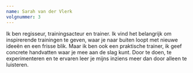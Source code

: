 ```yaml
---
name: Sarah van der Vlerk
volgnummer: 3
--- 
```


Ik ben regisseur, trainingsacteur en trainer. Ik vind het belangrijk om inspirerende trainingen te geven, waar je naar buiten loopt met nieuwe ideeën en een frisse blik. Maar ik ben ook een praktische trainer, ik geef concrete handvatten waar je mee aan de slag kunt. Door te doen, te experimenteren en te ervaren leer je mijns inziens meer dan door alleen te luisteren.